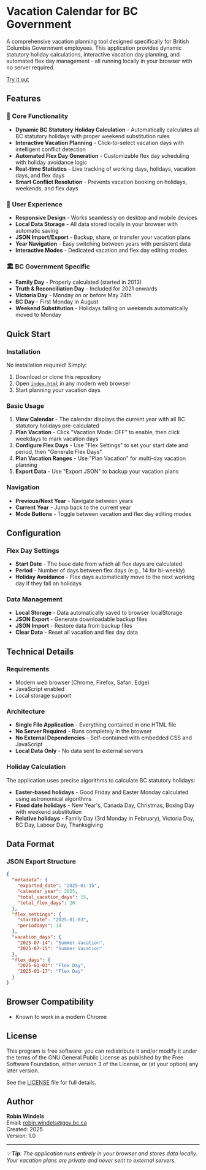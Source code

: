 # Vacation Calendar for BC Government

A comprehensive vacation planning tool designed specifically for British Columbia Government employees. This application provides dynamic statutory holiday calculations, interactive vacation day planning, and automated flex day management - all running locally in your browser with no server required.

[Try it out](https://robinwn.github.io/vacationcalendar)

## Features

### 🎯 Core Functionality
- **Dynamic BC Statutory Holiday Calculation** - Automatically calculates all BC statutory holidays with proper weekend substitution rules
- **Interactive Vacation Planning** - Click-to-select vacation days with intelligent conflict detection
- **Automated Flex Day Generation** - Customizable flex day scheduling with holiday avoidance logic
- **Real-time Statistics** - Live tracking of working days, holidays, vacation days, and flex days
- **Smart Conflict Resolution** - Prevents vacation booking on holidays, weekends, and flex days

### 📱 User Experience
- **Responsive Design** - Works seamlessly on desktop and mobile devices
- **Local Data Storage** - All data stored locally in your browser with automatic saving
- **JSON Import/Export** - Backup, share, or transfer your vacation plans
- **Year Navigation** - Easy switching between years with persistent data
- **Interactive Modes** - Dedicated vacation and flex day editing modes

### 🏛️ BC Government Specific
- **Family Day** - Properly calculated (started in 2013)
- **Truth & Reconciliation Day** - Included for 2021 onwards
- **Victoria Day** - Monday on or before May 24th
- **BC Day** - First Monday in August
- **Weekend Substitution** - Holidays falling on weekends automatically moved to Monday

## Quick Start

### Installation
No installation required! Simply:
1. Download or clone this repository
2. Open [`index.html`](index.html) in any modern web browser
3. Start planning your vacation days

### Basic Usage

1. **View Calendar** - The calendar displays the current year with all BC statutory holidays pre-calculated
2. **Plan Vacation** - Click "Vacation Mode: OFF" to enable, then click weekdays to mark vacation days
3. **Configure Flex Days** - Use "Flex Settings" to set your start date and period, then "Generate Flex Days"
4. **Plan Vacation Ranges** - Use "Plan Vacation" for multi-day vacation planning
5. **Export Data** - Use "Export JSON" to backup your vacation plans

### Navigation
- **Previous/Next Year** - Navigate between years
- **Current Year** - Jump back to the current year
- **Mode Buttons** - Toggle between vacation and flex day editing modes

## Configuration

### Flex Day Settings
- **Start Date** - The base date from which all flex days are calculated
- **Period** - Number of days between flex days (e.g., 14 for bi-weekly)
- **Holiday Avoidance** - Flex days automatically move to the next working day if they fall on holidays

### Data Management
- **Local Storage** - Data automatically saved to browser localStorage
- **JSON Export** - Generate downloadable backup files
- **JSON Import** - Restore data from backup files
- **Clear Data** - Reset all vacation and flex day data

## Technical Details

### Requirements
- Modern web browser (Chrome, Firefox, Safari, Edge)
- JavaScript enabled
- Local storage support

### Architecture
- **Single File Application** - Everything contained in one HTML file
- **No Server Required** - Runs completely in the browser
- **No External Dependencies** - Self-contained with embedded CSS and JavaScript
- **Local Data Only** - No data sent to external servers

### Holiday Calculation
The application uses precise algorithms to calculate BC statutory holidays:
- **Easter-based holidays** - Good Friday and Easter Monday calculated using astronomical algorithms
- **Fixed date holidays** - New Year's, Canada Day, Christmas, Boxing Day with weekend substitution
- **Relative holidays** - Family Day (3rd Monday in February), Victoria Day, BC Day, Labour Day, Thanksgiving

## Data Format

### JSON Export Structure
```json
{
  "metadata": {
    "exported_date": "2025-01-15",
    "calendar_year": 2025,
    "total_vacation_days": 15,
    "total_flex_days": 26
  },
  "flex_settings": {
    "startDate": "2025-01-03",
    "periodDays": 14
  },
  "vacation_days": {
    "2025-07-14": "Summer Vacation",
    "2025-07-15": "Summer Vacation"
  },
  "flex_days": {
    "2025-01-03": "Flex Day",
    "2025-01-17": "Flex Day"
  }
}
```

## Browser Compatibility

- Known to work in a modern Chrome

## License

This program is free software: you can redistribute it and/or modify it under the terms of the GNU General Public License as published by the Free Software Foundation, either version 3 of the License, or (at your option) any later version.

See the [LICENSE](LICENSE) file for full details.

## Author

**Robin Windels**  
Email: robin.windels@gov.bc.ca  
Created: 2025  
Version: 1.0

---

*💡 **Tip**: The application runs entirely in your browser and stores data locally. Your vacation plans are private and never sent to external servers.*
